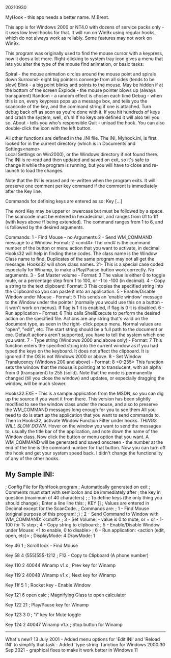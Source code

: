 20210930

MyHook - this app needs a better name. M.Brent.

This app is for Windows 2000 or NT4.0 with dozens of service packs only - 
it uses low level hooks for that. It will run on Win9x using regular hooks,
which do not always work as reliably. Some features may not work on Win9x.

This program was originally used to find the mouse cursor with a keypress, 
now it does a lot more. Right-clicking to system tray icon gives a menu 
that lets you alter the type of the mouse find animation, or basic tasks:

Spiral	- the mouse animation circles around the mouse point and spirals down
Surround- eight big pointers converge from all sides (tends to be slow)
Blink	- a big point blinks and points to the mouse. May be hidden if at the 
		bottom of the screen
Explode - the mouse pointer blows up (always transparent)
Random	- a random effect is chosen each time
Debug	- when this is on, every keypress pops up a message box, and tells you 
		the scancode of the key, and the command string if one is attached. 
		Turn debug back off as soon as you're done with it. If you hit hundreds 
		of keys and crash the system, well, d'uh! If no keys are defined it 
		will also tell you so.
About	- tells you who's responsible
Quit	- unload the hook. You can also double-click the icon with the 
		left button.

All other functions are defined in the .INI file. The INI, Myhook.ini, is first 
looked for in the current directory (which is in Documents and Settings\<name>\
Local Settings on Win2000), or the Windows directory if not found there. The INI 
is re-read and then updated and saved on exit, so it's safe to change it while 
the program is running, but you will have to close and re-launch to load the 
changes.

Note that the INI is erased and re-written when the program exits. It will 
preserve one comment per key command if the comment is immediately after the 
Key line.

Commands for defining keys are entered as so:
Key <scancode in hex> <command> [<arguments>...]

The word Key may be upper or lowercase but must be followed by a space.
The scancode must be entered in hexadecimal, and ranges from 01 to 1ff (with 
keys above ff being extended).
The command ranges from 1 to 6, and is followed by the desired arguments.

Commands:
1 - Find Mouse - no Arguments
2 - Send WM_COMMAND message to a Window. Format: 2 <cmd#> <class name>
    The cmd# is the command number of the button or menu action that you want to 
	activate, in decimal. Hooks32 will help in finding these codes.
    The class name is the Window Class name to find. Duplicates of the same program 
	may not all get the message. Hooks32 will show class names.
21- This is a special case coded especially for Winamp, to make a Play/Pause button 
	work correctly. No arguments.
3 - Set Master volume - Format: 3 <value>
    The value is either 0 to toggle mute, or a percentage step from 1 to 100, or 
	-1 to -100 (in decimal).
4 - Copy a string to the text clipboard: Format: 3 <String>
    This copies the specified string into the Clipboard so you can paste it into an 
	application.
5 - Enable/Disable Window under Mouse - Format: 5 <flag>
    This sends an 'enable window' message to the Window under the pointer (normally 
	you would use this on a button - it won't work on menus). If flag is 1 it is 
	enabled, if flag is 0 it is disabled.
6 - Run application - Format: 6 <action> <start string>
    This calls ShellExecute to perform the desired action on the specified file. 
	Actions are any string that's valid on the document type, as seen in the right-
	click popup menu. Normal values are "open", "edit", etc. The start string should 
	be a full path to the document or exe. Default actions aren't supported, you 
	have to tell the system which one you want.
7 - Type string (Windows 2000 and above only) - Format: 7 <string>
	This function enters the specified string into the current window as if you
	had typed the keys on the keyboard. It does not affect the clipboard. It is
	ignored if the OS is not Windows 2000 or above.
8 - Set Window Translucency (Windows 200 and above) - Format: 8 <0-255>
	This function sets the window that the mouse is pointing at to translucent,
	with an alpha from 0 (transparent) to 255 (solid). Note that the mode is
	permanently changed (till you close the window) and updates, or especially
	dragging the window, will be much slower.

Hooks32.EXE - This is a sample application from the MSDN, so you can dig up the 
source if you want it from there.
This version has been slightly modified to see the window class under the mouse, 
and also to preserve the WM_COMMAND messages long enough for you to see them
All you need to do is start up the application that you want to send commands 
to. Then in Hooks32, activate Window Function Filter under hooks.
*THINGS WILL SLOW DOWN*. Hover on the window you want to send the messages 
to, usually the title bar of the application, and note down the name of the 
Window class.
Now click the button or menu option that you want. A WM_COMMAND will be 
generated and saved onscreen - the number at the end of the line is the command 
number for that button.
Now you can turn off the hook and get your system speed back. I didn't change 
the functionality of any of the other hooks.

My Sample INI:
---
; Config File for RunHook program
; Automatically generated on exit
; Comments must start with semicolon and be immediately after
; the key in question (maximum of 40 characters)
;
; To define keys (the only thing you should change)
; Enter a line line this:
; KEY <HEX SCANCODE> <COMMAND> [<Arguments as needed>]
; Values are entered in Decimal except for the ScanCode.
; Commands are:
; 1 - Find Mouse (original purpose of this program! ;)
; 2 - Send Command to Window with WM_COMMAND: <cmd#> <class name>
; 3 - Set Volume: <value> - value is 0 to mute, or + or - 1-100 for % step
; 4 - Copy string to clipboard: <string>
; 5 - Enable/Disable Window under Mouse: <1 to enable, 0 to disable>
; 6 - Run application: <action (edit, open, etc)> <application run string>
;
DisplayMode: 4
DrawMode: 1

Key 46 1
; Scroll lock - Find Mouse

Key 58 4 (555)555-1212
; F12 - Copy to Clipboard (A phone number)

Key 110 2 40044 Winamp v1.x
; Prev key for Winamp

Key 119 2 40048 Winamp v1.x
; Next key for Winamp

Key 11f 5 1
; Rocket key - Enable Window

Key 121 6 open calc
; Magnifying Glass to open calculator

Key 122 21
; Play/Pause key for Winamp

Key 123 3 0
; "i" key for Mute toggle 

Key 124 2 40047 Winamp v1.x
; Stop button for Winamp

---
What's new?
13 July 2001 - Added menu options for 'Edit INI' and 'Reload INI' to simplify that task
			 - Added 'type string' function for Windows 2000
30 Sep 2021  - graphical fixes to make it work better in Windows 11
